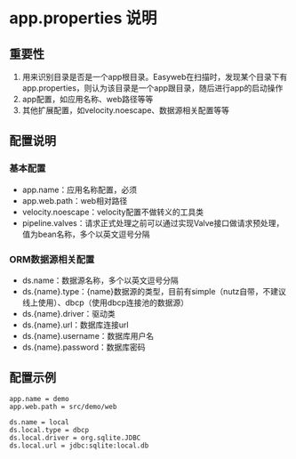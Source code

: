 # app.properties 说明

## 重要性

1. 用来识别目录是否是一个app根目录。Easyweb在扫描时，发现某个目录下有app.properties，则认为该目录是一个app跟目录，随后进行app的启动操作
2. app配置，如应用名称、web路径等等
3. 其他扩展配置，如velocity.noescape、数据源相关配置等等

## 配置说明


### 基本配置

* app.name：应用名称配置，必须
* app.web.path：web相对路径
* velocity.noescape：velocity配置不做转义的工具类
* pipeline.valves：请求正式处理之前可以通过实现Valve接口做请求预处理，值为bean名称，多个以英文逗号分隔

### ORM数据源相关配置

* ds.name：数据源名称，多个以英文逗号分隔
* ds.{name}.type：{name}数据源的类型，目前有simple（nutz自带，不建议线上使用）、dbcp（使用dbcp连接池的数据源）
* ds.{name}.driver：驱动类
* ds.{name}.url：数据库连接url
* ds.{name}.username：数据库用户名
* ds.{name}.password：数据库密码

## 配置示例
```
app.name = demo
app.web.path = src/demo/web

ds.name = local
ds.local.type = dbcp
ds.local.driver = org.sqlite.JDBC
ds.local.url = jdbc:sqlite:local.db
```

